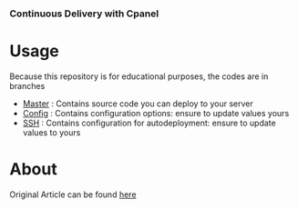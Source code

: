 ### Continuous Delivery with Cpanel

# Usage
Because this repository is for educational purposes, the codes are in branches

 - [Master](https://github.com/aremu-smog/cd-with-cpanel/tree/main) : Contains source code you can deploy to your server
 - [Config](https://github.com/aremu-smog/cd-with-cpanel/tree/config) : Contains configuration options: ensure to update values yours
 - [SSH]() : Contains configuration for autodeployment: ensure to update values to yours

# About
Original Article can be found [here](https://web-boss.com.ng/blog)

